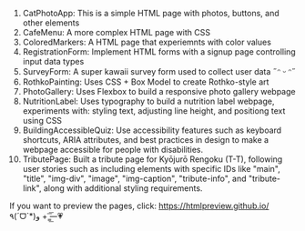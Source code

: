 1. CatPhotoApp: This is a simple HTML page with photos, buttons, and other elements
2. CafeMenu: A more complex HTML page with CSS
3. ColoredMarkers: A HTML page that experiemnts with color values
4. RegistrationForm: Implement HTML forms with a signup page controlling input data types
5. SurveyForm: A super kawaii survey form used to collect user data ˶ᵔ ᵕ ᵔ˶
6. RothkoPainting: Uses CSS + Box Model to create Rothko-style art
7. PhotoGallery: Uses Flexbox to build a responsive photo gallery webpage
8. NutritionLabel: Uses typography to build a nutrition label webpage, experiments with: styling text, adjusting line height, and positiong text using CSS
9. BuildingAccessibleQuiz: Use accessibility features such as keyboard shortcuts, ARIA attributes, and best practices in design to make a webpage accessible for people with disabilities.
10. TributePage: Built a tribute page for Kyōjurō Rengoku (T-T), following user stories such as including elements with specific IDs like "main", "title", "img-div", "image", "img-caption", "tribute-info", and "tribute-link", along with additional styling requirements.

If you want to preview the pages, click: https://htmlpreview.github.io/ ٩(ˊᗜˋ*)و + —̳͟͞͞💗
